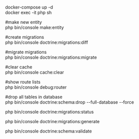 docker-compose up -d \
docker exec -it php sh

#make new entity \
php bin/console make:entity

#create migrations \
php bin/console doctrine:migrations:diff

#migrate migrations \
php bin/console doctrine:migrations:migrate

#clear cache \
php bin/console cache:clear

#show route lists \
php bin/console debug:router

#drop all tables in database \
php bin/console doctrine:schema:drop --full-database --force

php bin/console doctrine:migrations:status

php bin/console doctrine:migrations:generate 

php bin/console doctrine:schema:validate